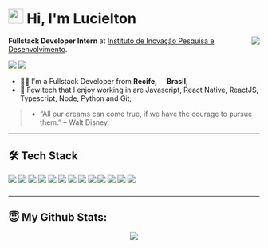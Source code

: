 ﻿<h1><img src="https://emojis.slackmojis.com/emojis/images/1531849430/4246/blob-sunglasses.gif?1531849430" width="30"/> Hi, I'm Lucielton</h1>

<img align='right' src='https://media.tenor.com/images/c22be27210f0a1f98c482ddeb1d28491/tenor.gif'>

**Fullstack Developer Intern** at [Instituto de Inovação Pesquisa e Desenvolvimento](http://ipe.ufrpe.br/).

<a href="https://linkedin.com/in/lucielton"><img src="https://img.shields.io/badge/linkedin-0077B5.svg?style=for-the-badge&logo=linkedin&logoColor=white"></a>
<a href="mailto:lucieltonmanoel@gmail.com"><img src="https://img.shields.io/badge/e‑mail-D14836.svg?style=for-the-badge&logo=GMail&logoColor=white"></a>

<ul>
  <li>🧑‍💻 I'm a Fullstack Developer from <b>Recife, <img src="https://image.flaticon.com/icons/svg/197/197386.svg" width="13"/> Brasil</b>;</li>
  <li>💾 Few tech that I enjoy working in are Javascript, React Native, ReactJS, Typescript, Node, Python and Git;</li>
</ul>

> -   “All our dreams can come true, if we have the courage to pursue them.” 
> – Walt Disney.

---

## 🛠 Tech Stack

<p>
<img src="https://img.shields.io/badge/html5%20-%2001021.svg?&color=E34F26&style=for-the-badge&logo=html5&logoColor=white"/>
<img src="https://img.shields.io/badge/css3%20-%2001021.svg?&color=1572B6&style=for-the-badge&logo=css3&logoColor=white"/>
 <img src="https://img.shields.io/badge/javascript%20-%23323330.svg?&style=for-the-badge&logo=javascript&logoColor=%23F7DF1E"/>
 <img src="https://img.shields.io/badge/bootstrap%20-%2001021.svg?&color=c80ad2&style=for-the-badge&logo=bootstrap&logoColor=white"/> 
  <img src="https://img.shields.io/badge/react%20-%2001021.svg?&color=61DAFB&style=for-the-badge&logo=react&logoColor=white"/>
  <img src="https://img.shields.io/badge/node.js%20-%2001021.svg?&color=339933&style=for-the-badge&logo=node.js&logoColor=white"/>
   <img src="https://img.shields.io/badge/R%20-%2001021.svg?&color=276DC3&style=for-the-badge&logo=r&logoColor=white"/>  
   <img src="https://img.shields.io/badge/python%20-%2001021.svg?&color=3776AB&style=for-the-badge&logo=python&logoColor=white"/>
  <img src="https://img.shields.io/badge/git%20-%23F05033.svg?&style=for-the-badge&logo=git&logoColor=white"/>
<img src="https://img.shields.io/badge/npm%20-%2001021.svg?&color=CB3837&style=for-the-badge&logo=npm&logoColor=white"/>
<img src=" https://img.shields.io/badge/yarn%20-%2001021.svg?&color=2C8EBB&style=for-the-badge&logo=yarn&logoColor=white"/>
  <img src="https://img.shields.io/badge/github%20-%23121011.svg?&style=for-the-badge&logo=github&logoColor=white"/>
  <img src="https://img.shields.io/badge/trello%20-%2001021.svg?&color=0079BF&style=for-the-badge&logo=trello&logoColor=white"/>
</p>

### 

### 

### 

### 

###

### 

---

## 😇 My Github Stats:

<p align = "center">
  <img src = "https://github-readme-stats.vercel.app/api?username=lucielton&show_icons=true&theme=algolia&line_height=27">
</p>
